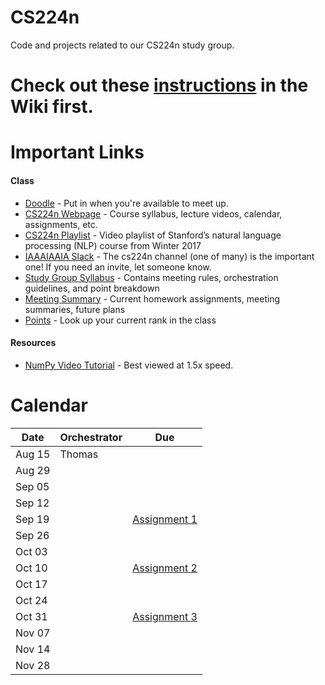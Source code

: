 # CS224n
Code and projects related to our CS224n study group.

# Check out these [instructions](https://github.com/IAAAIAAIA/studyGroup/wiki) in the Wiki first.

# Important Links

#### Class
- [Doodle](https://doodle.com/poll/md8d8dvvhfryvtaw) - Put in when you're available to meet up.
- [CS224n Webpage](http://web.stanford.edu/class/cs224n/) - Course syllabus, lecture videos, calendar, assignments, etc.
- [CS224n Playlist](https://www.youtube.com/playlist?list=PL3FW7Lu3i5Jsnh1rnUwq_TcylNr7EkRe6) - Video playlist of Stanford’s natural language processing (NLP) course from Winter 2017
- [IAAAIAAIA Slack](https://iaaaiaaia.slack.com/) - The cs224n channel (one of many) is the important one! If you need an invite, let someone know.
- [Study Group Syllabus](https://github.com/IAAAIAAIA/studyGroup/wiki/Syllabus) - Contains meeting rules, orchestration guidelines, and point breakdown
- [Meeting Summary](https://github.com/IAAAIAAIA/studyGroup/wiki/Meeting-Summary) - Current homework assignments, meeting summaries, future plans
- [Points](https://github.com/IAAAIAAIA/studyGroup/wiki/Points) - Look up your current rank in the class

#### Resources
- [NumPy Video Tutorial](https://www.youtube.com/watch?v=1zmV8lZsHF4) - Best viewed at 1.5x speed.

# Calendar
| Date   | Orchestrator | Due                                                                         |
| ------ | ------------ | --------------------------------------------------------------------------- |
| Aug 15 | Thomas       |                                                                             |
| Aug 29 |              |                                                                             |
| Sep 05 |              |                                                                             |
| Sep 12 |              |                                                                             |
| Sep 19 |              | [Assignment 1](http://web.stanford.edu/class/cs224n/assignment1/index.html) |
| Sep 26 |              |                                                                             |
| Oct 03 |              |                                                                             |
| Oct 10 |              | [Assignment 2](http://web.stanford.edu/class/cs224n/assignment2/index.html) |
| Oct 17 |              |                                                                             |
| Oct 24 |              |                                                                             |
| Oct 31 |              | [Assignment 3](http://web.stanford.edu/class/cs224n/assignment3/index.html) |                                                                             
| Nov 07 |              |                                                                             |
| Nov 14 |              |                                                                             |
| Nov 28 |              |                                                                             |
